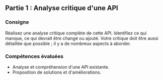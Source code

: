 ## Partie 1 : Analyse critique d'une API

### Consigne
Réalisez une analyse critique complète de cette API. Identifiez ce qui manque, ce qui devrait être changé ou ajouté. Votre critique doit être aussi détaillée que possible ; il y a de nombreux aspects à aborder. 

### Compétences évaluées
- Analyse et compréhension d'une API existante.
- Proposition de solutions et d'améliorations.